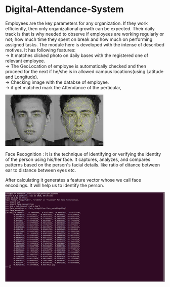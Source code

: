 # Digital-Attendance-System

Employees are the key parameters for any organization. If they work efficiently, then only organizational growth can be expected. Their daily track is that is why needed to observe if employees are working regularly or not; how much time they spent on break and how much on performing assigned tasks. The module here is developed with the intense of described motives. It has following features: <br />
        -> It matches clicked photo on daily bases with the registered one of relevant employee. <br />
        -> The GeoLocation of employee is automatically checked and then proceed for the next if he/she is in allowed campus locations(using Latitude and Longitude). <br />
        -> Checking image with the databse of employee. <br />
        -> if get matched mark the Attendance of the perticular, <br />

![face_r](face_r.jpeg)

Face Recognition : It is the technique of identifying or verifying the identity of the person using his/her face. It captures, analyzes, and compares patterns based                    on the person's facial details. like ratio of ditance between ear to distance between eyes etc. <br />

After calculating it generates a feature vector whose we call face encodings. It will help us to identify the person. <br />

![face_encodings](face_encodings_image.png)


